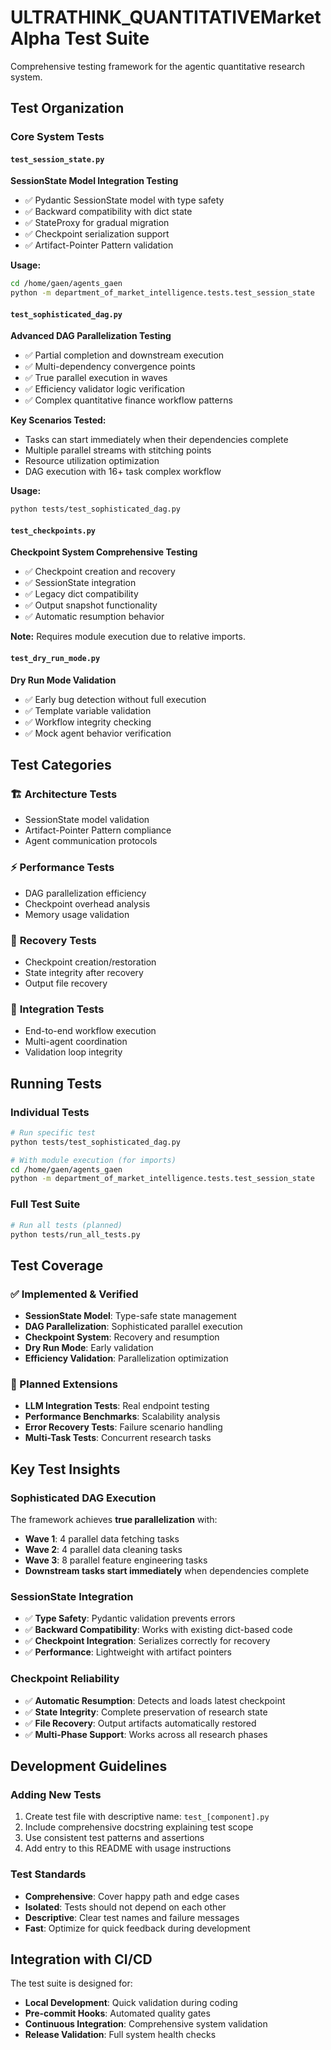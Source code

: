# ULTRATHINK_QUANTITATIVEMarketAlpha Test Suite

Comprehensive testing framework for the agentic quantitative research system.

## Test Organization

### Core System Tests

#### `test_session_state.py`
**SessionState Model Integration Testing**
- ✅ Pydantic SessionState model with type safety
- ✅ Backward compatibility with dict state
- ✅ StateProxy for gradual migration  
- ✅ Checkpoint serialization support
- ✅ Artifact-Pointer Pattern validation

**Usage:**
```bash
cd /home/gaen/agents_gaen
python -m department_of_market_intelligence.tests.test_session_state
```

#### `test_sophisticated_dag.py`
**Advanced DAG Parallelization Testing**
- ✅ Partial completion and downstream execution
- ✅ Multi-dependency convergence points
- ✅ True parallel execution in waves
- ✅ Efficiency validator logic verification
- ✅ Complex quantitative finance workflow patterns

**Key Scenarios Tested:**
- Tasks can start immediately when their dependencies complete
- Multiple parallel streams with stitching points
- Resource utilization optimization
- DAG execution with 16+ task complex workflow

**Usage:**
```bash
python tests/test_sophisticated_dag.py
```

#### `test_checkpoints.py`
**Checkpoint System Comprehensive Testing**
- ✅ Checkpoint creation and recovery
- ✅ SessionState integration
- ✅ Legacy dict compatibility
- ✅ Output snapshot functionality
- ✅ Automatic resumption behavior

**Note:** Requires module execution due to relative imports.

#### `test_dry_run_mode.py`
**Dry Run Mode Validation**
- ✅ Early bug detection without full execution
- ✅ Template variable validation
- ✅ Workflow integrity checking
- ✅ Mock agent behavior verification

## Test Categories

### 🏗️ **Architecture Tests**
- SessionState model validation
- Artifact-Pointer Pattern compliance
- Agent communication protocols

### ⚡ **Performance Tests**
- DAG parallelization efficiency
- Checkpoint overhead analysis
- Memory usage validation

### 🔄 **Recovery Tests**
- Checkpoint creation/restoration
- State integrity after recovery
- Output file recovery

### 🎯 **Integration Tests**
- End-to-end workflow execution
- Multi-agent coordination
- Validation loop integrity

## Running Tests

### Individual Tests
```bash
# Run specific test
python tests/test_sophisticated_dag.py

# With module execution (for imports)
cd /home/gaen/agents_gaen
python -m department_of_market_intelligence.tests.test_session_state
```

### Full Test Suite
```bash
# Run all tests (planned)
python tests/run_all_tests.py
```

## Test Coverage

### ✅ Implemented & Verified
- **SessionState Model**: Type-safe state management
- **DAG Parallelization**: Sophisticated parallel execution
- **Checkpoint System**: Recovery and resumption 
- **Dry Run Mode**: Early validation
- **Efficiency Validation**: Parallelization optimization

### 🔄 Planned Extensions
- **LLM Integration Tests**: Real endpoint testing
- **Performance Benchmarks**: Scalability analysis  
- **Error Recovery Tests**: Failure scenario handling
- **Multi-Task Tests**: Concurrent research tasks

## Key Test Insights

### Sophisticated DAG Execution
The framework achieves **true parallelization** with:
- **Wave 1**: 4 parallel data fetching tasks
- **Wave 2**: 4 parallel data cleaning tasks  
- **Wave 3**: 8 parallel feature engineering tasks
- **Downstream tasks start immediately** when dependencies complete

### SessionState Integration
- ✅ **Type Safety**: Pydantic validation prevents errors
- ✅ **Backward Compatibility**: Works with existing dict-based code
- ✅ **Checkpoint Integration**: Serializes correctly for recovery
- ✅ **Performance**: Lightweight with artifact pointers

### Checkpoint Reliability
- ✅ **Automatic Resumption**: Detects and loads latest checkpoint
- ✅ **State Integrity**: Complete preservation of research state
- ✅ **File Recovery**: Output artifacts automatically restored
- ✅ **Multi-Phase Support**: Works across all research phases

## Development Guidelines

### Adding New Tests
1. Create test file with descriptive name: `test_[component].py`
2. Include comprehensive docstring explaining test scope
3. Use consistent test patterns and assertions
4. Add entry to this README with usage instructions

### Test Standards
- **Comprehensive**: Cover happy path and edge cases
- **Isolated**: Tests should not depend on each other
- **Descriptive**: Clear test names and failure messages
- **Fast**: Optimize for quick feedback during development

## Integration with CI/CD

The test suite is designed for:
- **Local Development**: Quick validation during coding
- **Pre-commit Hooks**: Automated quality gates
- **Continuous Integration**: Comprehensive system validation
- **Release Validation**: Full system health checks